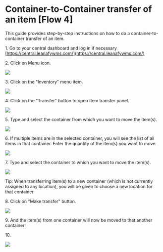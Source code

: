 # Container-to-Container transfer of an item [Flow 4]


This guide provides step-by-step instructions on how to do a container-to-container transfer of an item.

1\. Go to your central dashboard and log in if necessary [https://central.leanafywms.com/](https://central.leanafywms.com/)


2\. Click on Menu icon.

![](https://ajeuwbhvhr.cloudimg.io/colony-recorder.s3.amazonaws.com/files/2023-08-18/9fc1e6b0-a5cc-4bcf-b2c4-983f6671a6f2/ascreenshot.jpeg?tl_px=0,0&br_px=1719,961&force_format=png&width=1120.0&wat=1&wat_opacity=0.7&wat_gravity=northwest&wat_url=https://colony-recorder.s3.us-west-1.amazonaws.com/images/watermarks/FB923C_standard.png&wat_pad=60,44)


3\. Click on the "Inventory" menu item.


![](https://ajeuwbhvhr.cloudimg.io/colony-recorder.s3.amazonaws.com/files/2023-08-18/f36b5c3a-fe9a-48e5-8d56-b52cdc297bb2/ascreenshot.jpeg?tl_px=0,207&br_px=1719,1168&force_format=png&width=1120.0&wat=1&wat_opacity=0.7&wat_gravity=northwest&wat_url=https://colony-recorder.s3.us-west-1.amazonaws.com/images/watermarks/FB923C_standard.png&wat_pad=391,276)


4\. Click on the "Transfer" button to open Item transfer panel.

![](https://ajeuwbhvhr.cloudimg.io/colony-recorder.s3.amazonaws.com/files/2023-08-18/bf16328d-8fc4-466b-a2d4-75fd7cc6f186/user_cropped_screenshot.jpeg?tl_px=1220,0&br_px=2940,961&force_format=png&width=1120.0&wat=1&wat_opacity=0.7&wat_gravity=northwest&wat_url=https://colony-recorder.s3.us-west-1.amazonaws.com/images/watermarks/FB923C_standard.png&wat_pad=927,141)


5\. Type and select the container from which you want to move the item(s).


![](https://ajeuwbhvhr.cloudimg.io/colony-recorder.s3.amazonaws.com/files/2023-08-18/9fcb2396-9a57-4b6f-a2d0-95c66f8d8161/ascreenshot.jpeg?tl_px=0,29&br_px=1719,990&force_format=png&width=1120.0&wat=1&wat_opacity=0.7&wat_gravity=northwest&wat_url=https://colony-recorder.s3.us-west-1.amazonaws.com/images/watermarks/FB923C_standard.png&wat_pad=107,277)


6\. If multiple items are in the selected container, you will see the list of all items in that container. Enter the quantity of the item(s) you want to move.

![](https://ajeuwbhvhr.cloudimg.io/colony-recorder.s3.amazonaws.com/files/2023-08-18/c74bbc3d-67f1-4707-834b-b4808a8a6939/ascreenshot.jpeg?tl_px=0,53&br_px=1719,1014&force_format=png&width=1120.0&wat=1&wat_opacity=0.7&wat_gravity=northwest&wat_url=https://colony-recorder.s3.us-west-1.amazonaws.com/images/watermarks/FB923C_standard.png&wat_pad=410,277)


7\. Type and select the container to which you want to move the item(s).


![](https://ajeuwbhvhr.cloudimg.io/colony-recorder.s3.amazonaws.com/files/2023-08-18/7f097640-a735-4849-ad37-c59a8b0fc4c8/ascreenshot.jpeg?tl_px=0,472&br_px=1719,1434&force_format=png&width=1120.0&wat=1&wat_opacity=0.7&wat_gravity=northwest&wat_url=https://colony-recorder.s3.us-west-1.amazonaws.com/images/watermarks/FB923C_standard.png&wat_pad=89,445)


Tip: When transferring item(s) to a new container (which is not currently assigned to any location), you will be given to choose a new location for that container.


8\. Click on "Make transfer" button.


![](https://ajeuwbhvhr.cloudimg.io/colony-recorder.s3.amazonaws.com/files/2023-08-18/a204037a-7283-4786-9319-39c0ca29aab7/ascreenshot.jpeg?tl_px=0,472&br_px=1719,1434&force_format=png&width=1120.0&wat=1&wat_opacity=0.7&wat_gravity=northwest&wat_url=https://colony-recorder.s3.us-west-1.amazonaws.com/images/watermarks/FB923C_standard.png&wat_pad=251,519)


9\. And the item(s) from one container will now be moved to that another container!


10\. 

![](https://media.tenor.com/vPHYdlSpSVEAAAAC/the-end.gif)
